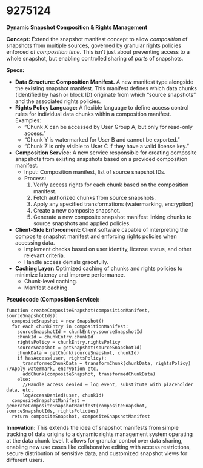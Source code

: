 # 9275124

**Dynamic Snapshot Composition & Rights Management**

**Concept:** Extend the snapshot manifest concept to allow *composition* of snapshots from multiple sources, governed by granular rights policies enforced *at composition time*. This isn’t just about preventing access to a whole snapshot, but enabling controlled sharing of *parts* of snapshots.

**Specs:**

*   **Data Structure: Composition Manifest.** A new manifest type alongside the existing snapshot manifest. This manifest defines which data chunks (identified by hash or block ID) originate from which “source snapshots” and the associated rights policies.
*   **Rights Policy Language:** A flexible language to define access control rules for individual data chunks within a composition manifest. Examples:
    *   “Chunk X can be accessed by User Group A, but only for read-only access.”
    *   “Chunk Y is watermarked for User B and cannot be exported.”
    *   “Chunk Z is only visible to User C if they have a valid license key.”
*   **Composition Service:** A new service responsible for creating composite snapshots from existing snapshots based on a provided composition manifest.
    *   Input: Composition manifest, list of source snapshot IDs.
    *   Process:
        1.  Verify access rights for each chunk based on the composition manifest.
        2.  Fetch authorized chunks from source snapshots.
        3.  Apply any specified transformations (watermarking, encryption)
        4.  Create a new composite snapshot.
        5.  Generate a new composite snapshot manifest linking chunks to source snapshots and applied policies.
*   **Client-Side Enforcement:** Client software capable of interpreting the composite snapshot manifest and enforcing rights policies when accessing data.
    *   Implement checks based on user identity, license status, and other relevant criteria.
    *   Handle access denials gracefully.
*   **Caching Layer:** Optimized caching of chunks and rights policies to minimize latency and improve performance.
    *   Chunk-level caching.
    *   Manifest caching.

**Pseudocode (Composition Service):**

```
function createCompositeSnapshot(compositionManifest, sourceSnapshotIds):
  compositeSnapshot = new Snapshot()
  for each chunkEntry in compositionManifest:
    sourceSnapshotId = chunkEntry.sourceSnapshotId
    chunkId = chunkEntry.chunkId
    rightsPolicy = chunkEntry.rightsPolicy
    sourceSnapshot = getSnapshot(sourceSnapshotId)
    chunkData = getChunk(sourceSnapshot, chunkId)
    if hasAccess(user, rightsPolicy):
      transformedChunkData = transformChunk(chunkData, rightsPolicy)  //Apply watermark, encryption etc.
      addChunk(compositeSnapshot, transformedChunkData)
    else:
      //Handle access denied – log event, substitute with placeholder data, etc.
      logAccessDenied(user, chunkId)
  compositeSnapshotManifest = generateCompositeSnapshotManifest(compositeSnapshot, sourceSnapshotIds, rightsPolicies)
  return compositeSnapshot, compositeSnapshotManifest
```

**Innovation:** This extends the idea of snapshot manifests from simple tracking of data origins to a dynamic rights management system operating at the data chunk level. It allows for granular control over data sharing, enabling new use cases like collaborative editing with access restrictions, secure distribution of sensitive data, and customized snapshot views for different users.